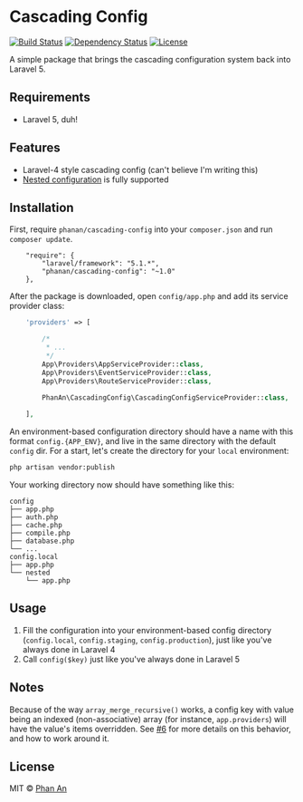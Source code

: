 # Cascading Config 

[![Build Status](https://travis-ci.org/phanan/cascading-config.svg?branch=master)](https://travis-ci.org/phanan/cascading-config)
[![Dependency Status](https://gemnasium.com/phanan/cascading-config.svg)](https://gemnasium.com/phanan/cascading-config)
[![License](https://poser.pugx.org/phanan/cascading-config/license.svg)](https://packagist.org/packages/phanan/cascading-config)

A simple package that brings the cascading configuration system back into Laravel 5.

## Requirements

* Laravel 5, duh!

## Features
* Laravel-4 style cascading config (can't believe I'm writing this)
* [Nested configuration](https://github.com/laravel/framework/commit/fee982004a795058ab6a66e1600c11aac6748acf) is fully supported

## Installation

First, require `phanan/cascading-config` into your `composer.json` and run `composer update`.

``` 
    "require": {
        "laravel/framework": "5.1.*",
        "phanan/cascading-config": "~1.0"
    },
```

After the package is downloaded, open `config/app.php` and add its service provider class:

``` php
    'providers' => [

        /*
         * ...
         */
        App\Providers\AppServiceProvider::class,
        App\Providers\EventServiceProvider::class,
        App\Providers\RouteServiceProvider::class,
        
        PhanAn\CascadingConfig\CascadingConfigServiceProvider::class,

    ],
```

An environment-based configuration directory should have a name with this format `config.{APP_ENV}`, and live in the same directory with the default `config` dir. For a start, let's create the directory for your `local` environment:

``` bash
php artisan vendor:publish
```

Your working directory now should have something like this:

```
config
├── app.php
├── auth.php
├── cache.php
├── compile.php
├── database.php
└── ...
config.local
├── app.php
└── nested
    └── app.php
```

## Usage

1. Fill the configuration into your environment-based config directory (`config.local`, `config.staging`, `config.production`), just like you've always done in Laravel 4
1. Call `config($key)` just like you've always done in Laravel 5

## Notes

Because of the way `array_merge_recursive()` works, a config key with value being an indexed (non-associative) array (for instance, `app.providers`) will have the value's items overridden. See [#6](https://github.com/phanan/cascading-config/issues/6) for more details on this behavior, and how to work around it.

## License

MIT © [Phan An](http://phanan.net)
